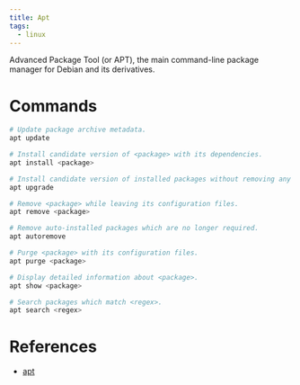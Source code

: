 ```yaml
---
title: Apt
tags:
  - linux
---
```


Advanced Package Tool (or APT), the main command-line package manager for Debian and its derivatives.

# Commands
```bash
# Update package archive metadata.
apt update

# Install candidate version of <package> with its dependencies.
apt install <package>

# Install candidate version of installed packages without removing any other packages.
apt upgrade

# Remove <package> while leaving its configuration files.
apt remove <package>

# Remove auto-installed packages which are no longer required.
apt autoremove

# Purge <package> with its configuration files.
apt purge <package>

# Display detailed information about <package>.
apt show <package>

# Search packages which match <regex>.
apt search <regex>
```

# References
- [apt](https://www.debian.org/doc/manuals/debian-reference/ch02.en.html#_literal_apt_literal_vs_literal_apt_get_literal_literal_apt_cache_literal_vs_literal_aptitude_literal)
